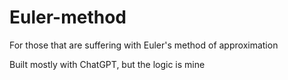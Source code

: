 # Euler-method
For those that are suffering with Euler's method of approximation

Built mostly with ChatGPT, but the logic is mine
